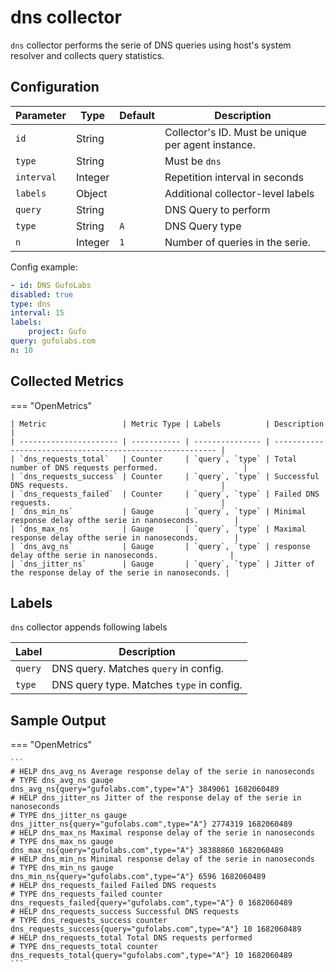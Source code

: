 # dns collector

`dns` collector performs the serie of DNS queries using host's system resolver
and collects query statistics.

## Configuration

| Parameter  | Type    | Default | Description                                        |
| ---------- | ------- | ------- | -------------------------------------------------- |
| `id`       | String  |         | Collector's ID. Must be unique per agent instance. |
| `type`     | String  |         | Must be `dns`                                      |
| `interval` | Integer |         | Repetition interval in seconds                     |
| `labels`   | Object  |         | Additional collector-level labels                  |
| `query`    | String  |         | DNS Query to perform                               |
| `type`     | String  | `A`     | DNS Query type                                     |
| `n`        | Integer | `1`     | Number of queries in the serie.                    |

Config example:

``` yaml
- id: DNS GufoLabs
disabled: true
type: dns
interval: 15
labels:
    project: Gufo
query: gufolabs.com
n: 10
```

## Collected Metrics

=== "OpenMetrics"

    | Metric                 | Metric Type | Labels          | Description                                               |
    | ---------------------- | ----------- | --------------- | --------------------------------------------------------- |
    | `dns_requests_total`   | Counter     | `query`, `type` | Total number of DNS requests performed.                   |
    | `dns_requests_success` | Counter     | `query`, `type` | Successful DNS requests.                                  |
    | `dns_requests_failed`  | Counter     | `query`, `type` | Failed DNS requests.                                      |
    | `dns_min_ns`           | Gauge       | `query`, `type` | Minimal response delay ofthe serie in nanoseconds.        |
    | `dns_max_ns`           | Gauge       | `query`, `type` | Maximal response delay ofthe serie in nanoseconds.        |
    | `dns_avg_ns`           | Gauge       | `query`, `type` | response delay ofthe serie in nanoseconds.                |
    | `dns_jitter_ns`        | Gauge       | `query`, `type` | Jitter of the response delay of the serie in nanoseconds. |

## Labels

`dns` collector appends following labels

| Label   | Description                               |
| ------- | ----------------------------------------- |
| `query` | DNS query. Matches `query` in config.     |
| `type`  | DNS query type. Matches `type` in config. |

## Sample Output

=== "OpenMetrics"

    ```
    # HELP dns_avg_ns Average response delay of the serie in nanoseconds
    # TYPE dns_avg_ns gauge
    dns_avg_ns{query="gufolabs.com",type="A"} 3849061 1682060489
    # HELP dns_jitter_ns Jitter of the response delay of the serie in nanoseconds
    # TYPE dns_jitter_ns gauge
    dns_jitter_ns{query="gufolabs.com",type="A"} 2774319 1682060489
    # HELP dns_max_ns Maximal response delay of the serie in nanoseconds
    # TYPE dns_max_ns gauge
    dns_max_ns{query="gufolabs.com",type="A"} 38388860 1682060489
    # HELP dns_min_ns Minimal response delay of the serie in nanoseconds
    # TYPE dns_min_ns gauge
    dns_min_ns{query="gufolabs.com",type="A"} 6596 1682060489
    # HELP dns_requests_failed Failed DNS requests
    # TYPE dns_requests_failed counter
    dns_requests_failed{query="gufolabs.com",type="A"} 0 1682060489
    # HELP dns_requests_success Successful DNS requests
    # TYPE dns_requests_success counter
    dns_requests_success{query="gufolabs.com",type="A"} 10 1682060489
    # HELP dns_requests_total Total DNS requests performed
    # TYPE dns_requests_total counter
    dns_requests_total{query="gufolabs.com",type="A"} 10 1682060489
    ```